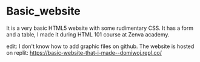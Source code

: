 # Basic_website
It is a very basic HTML5 website with some rudimentary CSS. It has a form and a table, I made it during HTML 101 course at Zenva academy.

edit:
I don't know how to add graphic files on github.
The website is hosted on replit: https://basic-website-that-i-made--domiwoj.repl.co/
